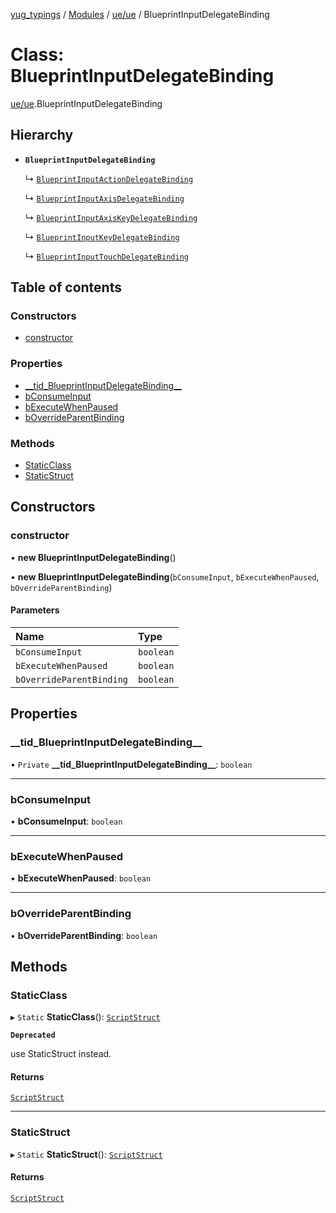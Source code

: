 [yug_typings](../README.md) / [Modules](../modules.md) / [ue/ue](../modules/ue_ue.md) / BlueprintInputDelegateBinding

# Class: BlueprintInputDelegateBinding

[ue/ue](../modules/ue_ue.md).BlueprintInputDelegateBinding

## Hierarchy

- **`BlueprintInputDelegateBinding`**

  ↳ [`BlueprintInputActionDelegateBinding`](ue_ue.BlueprintInputActionDelegateBinding.md)

  ↳ [`BlueprintInputAxisDelegateBinding`](ue_ue.BlueprintInputAxisDelegateBinding.md)

  ↳ [`BlueprintInputAxisKeyDelegateBinding`](ue_ue.BlueprintInputAxisKeyDelegateBinding.md)

  ↳ [`BlueprintInputKeyDelegateBinding`](ue_ue.BlueprintInputKeyDelegateBinding.md)

  ↳ [`BlueprintInputTouchDelegateBinding`](ue_ue.BlueprintInputTouchDelegateBinding.md)

## Table of contents

### Constructors

- [constructor](ue_ue.BlueprintInputDelegateBinding.md#constructor)

### Properties

- [\_\_tid\_BlueprintInputDelegateBinding\_\_](ue_ue.BlueprintInputDelegateBinding.md#__tid_blueprintinputdelegatebinding__)
- [bConsumeInput](ue_ue.BlueprintInputDelegateBinding.md#bconsumeinput)
- [bExecuteWhenPaused](ue_ue.BlueprintInputDelegateBinding.md#bexecutewhenpaused)
- [bOverrideParentBinding](ue_ue.BlueprintInputDelegateBinding.md#boverrideparentbinding)

### Methods

- [StaticClass](ue_ue.BlueprintInputDelegateBinding.md#staticclass)
- [StaticStruct](ue_ue.BlueprintInputDelegateBinding.md#staticstruct)

## Constructors

### constructor

• **new BlueprintInputDelegateBinding**()

• **new BlueprintInputDelegateBinding**(`bConsumeInput`, `bExecuteWhenPaused`, `bOverrideParentBinding`)

#### Parameters

| Name | Type |
| :------ | :------ |
| `bConsumeInput` | `boolean` |
| `bExecuteWhenPaused` | `boolean` |
| `bOverrideParentBinding` | `boolean` |

## Properties

### \_\_tid\_BlueprintInputDelegateBinding\_\_

• `Private` **\_\_tid\_BlueprintInputDelegateBinding\_\_**: `boolean`

___

### bConsumeInput

• **bConsumeInput**: `boolean`

___

### bExecuteWhenPaused

• **bExecuteWhenPaused**: `boolean`

___

### bOverrideParentBinding

• **bOverrideParentBinding**: `boolean`

## Methods

### StaticClass

▸ `Static` **StaticClass**(): [`ScriptStruct`](ue_ue.ScriptStruct.md)

**`Deprecated`**

use StaticStruct instead.

#### Returns

[`ScriptStruct`](ue_ue.ScriptStruct.md)

___

### StaticStruct

▸ `Static` **StaticStruct**(): [`ScriptStruct`](ue_ue.ScriptStruct.md)

#### Returns

[`ScriptStruct`](ue_ue.ScriptStruct.md)
